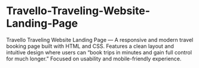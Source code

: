 # Travello-Traveling-Website-Landing-Page
Travello Traveling Website Landing Page — A responsive and modern travel booking page built with HTML and CSS. Features a clean layout and intuitive design where users can “book trips in minutes and gain full control for much longer.” Focused on usability and mobile-friendly experience.
